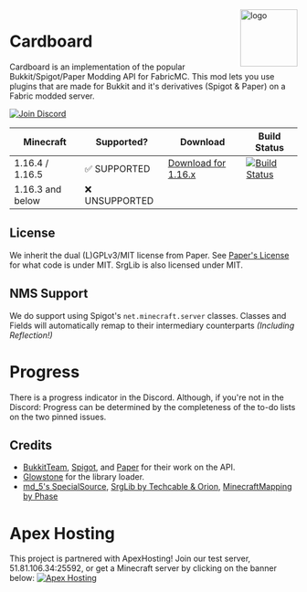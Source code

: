 
<img align="right" alt="logo" width="100" src="https://avatars.githubusercontent.com/u/69881494?s=400&u=bb23160685d98cbe7641f4ea428d3591ab210dd6&v=4">

# Cardboard
Cardboard is an implementation of the popular Bukkit/Spigot/Paper Modding API for FabricMC. This mod lets you use plugins that are made for Bukkit and it's derivatives (Spigot & Paper) on a Fabric modded server.

[![Join Discord](https://img.shields.io/badge/Discord-Join-7289DA?logo=discord&style=flat-square)](https://discord.gg/Qp4a2Nj)

| Minecraft       | Supported?                | Download      | Build Status |
|-----------------|---------------------------|---------------|----------------------|
| 1.16.4 / 1.16.5 | &#x2705; SUPPORTED        | [Download for 1.16.x](https://cardboardpowered.org/download/) | [![Build Status](https://img.shields.io/jenkins/build?jobUrl=https://ci.codemc.io/job/IsaiahPatton/job/Cardboard/&style=flat-square)](https://cardboardpowered.org/download) |
| 1.16.3 and below | &#x274C; UNSUPPORTED      |            | |


## License
We inherit the dual (L)GPLv3/MIT license from Paper.
See [Paper's License](https://github.com/PaperMC/Paper/blob/master/LICENSE.md) for what code is under MIT.
SrgLib is also licensed under MIT.

## NMS Support
We do support using Spigot's ``net.minecraft.server`` classes. 
Classes and Fields will automatically remap to their intermediary counterparts *(Including Reflection!)*

# Progress
There is a progress indicator in the Discord. Although, if you're not in the Discord:
Progress can be determined by the completeness of the to-do lists on the two pinned issues.

## Credits
* [BukkitTeam](https://bukkit.org/), [Spigot](https://spigotmc.org/), and [Paper](https://papermc.io/) for their work on the API.
* [Glowstone](https://glowstonemc.net) for the library loader.
* [md_5's SpecialSource](https://github.com/md-5/SpecialSource), [SrgLib by Techcable & Orion](https://github.com/OrionMinecraft/SrgLib), [MinecraftMapping by Phase](https://github.com/phase/MinecraftMapping/)

# Apex Hosting 
This project is partnered with ApexHosting! Join our test server, 51.81.106.34:25592, or get a Minecraft server by clicking on the banner below:
[![Apex Hosting](https://cdn.apexminecrafthosting.com/img/theme/apex-hosting-mobile.png)](https://billing.apexminecrafthosting.com/aff.php?aff=3548)
